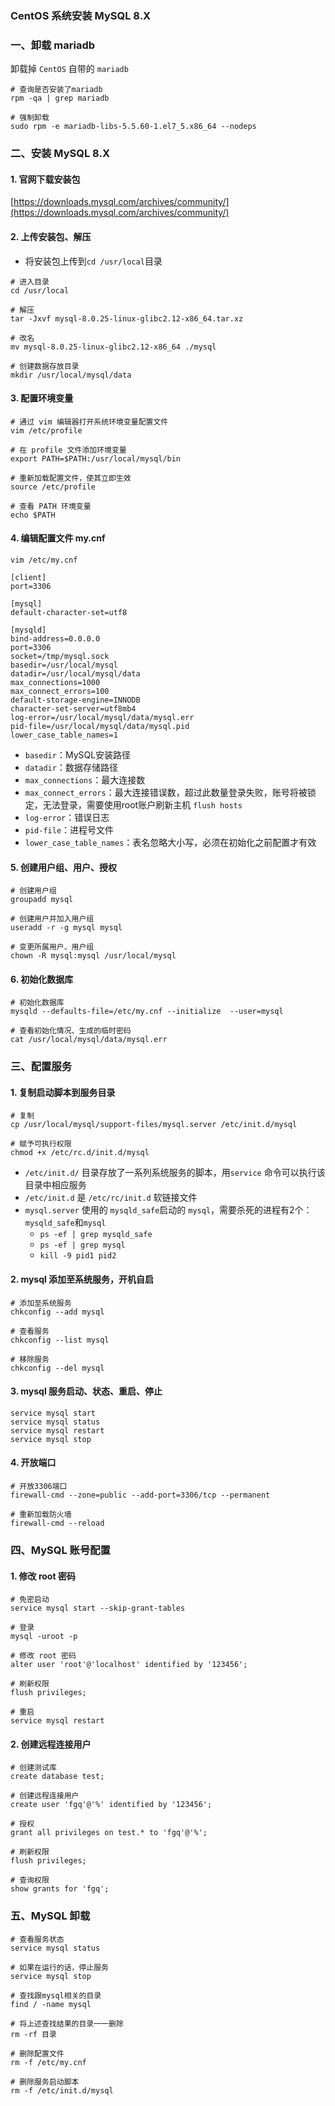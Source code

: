 ### CentOS 系统安装 MySQL 8.X
 
### 一、卸载 mariadb
卸载掉 `CentOS` 自带的 `mariadb`

```
# 查询是否安装了mariadb
rpm -qa | grep mariadb

# 强制卸载
sudo rpm -e mariadb-libs-5.5.60-1.el7_5.x86_64 --nodeps
```


### 二、安装 MySQL 8.X
#### 1. 官网下载安装包
[https://downloads.mysql.com/archives/community/](https://downloads.mysql.com/archives/community/)


#### 2. 上传安装包、解压
* 将安装包上传到`cd /usr/local`目录

```
# 进入目录
cd /usr/local

# 解压
tar -Jxvf mysql-8.0.25-linux-glibc2.12-x86_64.tar.xz 

# 改名
mv mysql-8.0.25-linux-glibc2.12-x86_64 ./mysql

# 创建数据存放目录
mkdir /usr/local/mysql/data
```



#### 3. 配置环境变量
```
# 通过 vim 编辑器打开系统环境变量配置文件
vim /etc/profile
```

```
# 在 profile 文件添加环境变量
export PATH=$PATH:/usr/local/mysql/bin
```

```
# 重新加载配置文件，使其立即生效
source /etc/profile

# 查看 PATH 环境变量
echo $PATH
```


#### 4. 编辑配置文件 my.cnf
`vim /etc/my.cnf`


```
[client]
port=3306

[mysql]
default-character-set=utf8

[mysqld]
bind-address=0.0.0.0
port=3306
socket=/tmp/mysql.sock
basedir=/usr/local/mysql
datadir=/usr/local/mysql/data
max_connections=1000
max_connect_errors=100
default-storage-engine=INNODB
character-set-server=utf8mb4
log-error=/usr/local/mysql/data/mysql.err
pid-file=/usr/local/mysql/data/mysql.pid
lower_case_table_names=1
```

* `basedir`：MySQL安装路径
* `datadir`：数据存储路径
* `max_connections`：最大连接数
* `max_connect_errors`：最大连接错误数，超过此数量登录失败，账号将被锁定，无法登录，需要使用root账户刷新主机 `flush hosts`
* `log-error`：错误日志
* `pid-file`：进程号文件
* `lower_case_table_names`：表名忽略大小写，必须在初始化之前配置才有效



#### 5. 创建用户组、用户、授权
```
# 创建用户组
groupadd mysql

# 创建用户并加入用户组
useradd -r -g mysql mysql  

# 变更所属用户、用户组
chown -R mysql:mysql /usr/local/mysql
```



#### 6. 初始化数据库
```
# 初始化数据库
mysqld --defaults-file=/etc/my.cnf --initialize  --user=mysql

# 查看初始化情况、生成的临时密码
cat /usr/local/mysql/data/mysql.err
```



### 三、配置服务
#### 1. 复制启动脚本到服务目录
```
# 复制
cp /usr/local/mysql/support-files/mysql.server /etc/init.d/mysql

# 赋予可执行权限
chmod +x /etc/rc.d/init.d/mysql
```

* `/etc/init.d/` 目录存放了一系列系统服务的脚本，用`service` 命令可以执行该目录中相应服务
* `/etc/init.d` 是 `/etc/rc/init.d` 软链接文件
* `mysql.server` 使用的 `mysqld_safe`启动的 `mysql`，需要杀死的进程有2个：`mysqld_safe`和`mysql` 
  * `ps -ef | grep mysqld_safe`
  * `ps -ef | grep mysql`
  * `kill -9 pid1 pid2`
    
    


#### 2. mysql 添加至系统服务，开机自启
```
# 添加至系统服务
chkconfig --add mysql

# 查看服务
chkconfig --list mysql

# 移除服务
chkconfig --del mysql
```



#### 3. mysql 服务启动、状态、重启、停止
```
service mysql start
service mysql status
service mysql restart
service mysql stop
```


#### 4. 开放端口
```
# 开放3306端口
firewall-cmd --zone=public --add-port=3306/tcp --permanent

# 重新加载防火墙
firewall-cmd --reload
```



### 四、MySQL 账号配置
#### 1. 修改 root 密码
```
# 免密启动
service mysql start --skip-grant-tables

# 登录
mysql -uroot -p

# 修改 root 密码
alter user 'root'@'localhost' identified by '123456';

# 刷新权限
flush privileges;

# 重启
service mysql restart
```


#### 2. 创建远程连接用户
```
# 创建测试库
create database test;

# 创建远程连接用户
create user 'fgq'@'%' identified by '123456';

# 授权
grant all privileges on test.* to 'fgq'@'%';  

# 刷新权限
flush privileges;  
 
# 查询权限
show grants for 'fgq';
```



### 五、MySQL 卸载
```
# 查看服务状态
service mysql status

# 如果在运行的话，停止服务
service mysql stop

# 查找跟mysql相关的目录
find / -name mysql 

# 将上述查找结果的目录一一删除
rm -rf 目录

# 删除配置文件
rm -f /etc/my.cnf

# 删除服务启动脚本
rm -f /etc/init.d/mysql
```
